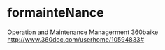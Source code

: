 # formainteNance
Operation and Maintenance Managerment
360baike
http://www.360doc.com/userhome/10594833#
